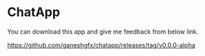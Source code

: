 # ChatApp
You can download this app and give me feedback from below link.

https://github.com/ganeshgfx/chatapp/releases/tag/v0.0.0-alpha
